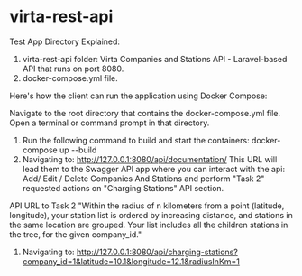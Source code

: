 # virta-rest-api

Test App Directory Explained:

1. virta-rest-api folder: Virta Companies and Stations API - Laravel-based API that runs on port 8080.
2. docker-compose.yml file.

Here's how the client can run the application using Docker Compose:

Navigate to the root directory that contains the docker-compose.yml file.
Open a terminal or command prompt in that directory.
1. Run the following command to build and start the containers: docker-compose up --build
2. Navigating to: http://127.0.0.1:8080/api/documentation/ This URL will lead them to the Swagger API app where you can interact with the api: Add/ Edit / Delete Companies And Stations and perform "Task 2" requested actions on "Charging Stations" API section.


API URL to Task 2
"Within the radius of n kilometers from a point (latitude, longitude), your station list is ordered by increasing distance, and stations in the same
location are grouped. Your list includes all the children stations in the tree, for the given company_id."

1. Navigating to: http://127.0.0.1:8080/api/charging-stations?company_id=1&latitude=10.1&longitude=12.1&radiusInKm=1
